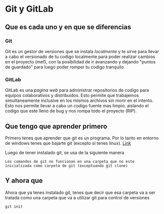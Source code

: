 # Git y GitLab

## Que es cada uno y en que se diferencias

### Git

Git es un gestor de versiones que se instala *localmente* y te sirve para llevar a cabo el versionado de tu codigo localmente para poder realizar cambios en el proyecto (mef), con la posibilidad de ir avanzando y dejando "puntos de guardado" para luego poder romper tu codigo tranquilo.

### GitLab

GitLab es una *pagina web* para administrar repositorios de codigo para equipos colaborativos y distribuidos. Esto permite que trabajemos simultaneamente inclusive en los mismos archivos sin morir en el intento. Esto nos permite llevar a cabo un codigo fuente mas limpio, aislando el codigo que este lleno de bug y nos rompa todo el proyecto (RIP).

## Que tengo que aprender primero

Primero tenes que aprender que git es un programa. Por lo tanto en entorno de windows tenes que bajarte git (excepto si tenes linux). [Link](https://git-scm.com/downloads)

Luego de tener instalado git, se usa de la siguiente manera

    Los comandos de git no funcionan en una carpeta que no este inicializada como carpeta de git (exceptuando git clone)

## Y ahora que

Ahora que ya tenes instalado git, tenes que decir que esa carpeta va a ser tratada como una carpeta que va a utilizar git para control de versiones

    git init

